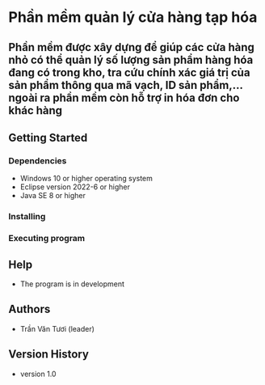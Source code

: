 # Phần mềm quản lý cửa hàng tạp hóa
## Phần mềm được xây dựng để giúp các cửa hàng nhỏ có thể quản lý số lượng sản phẩm hàng hóa đang có trong kho, tra cứu chính xác giá trị của sản phẩm thông qua mã vạch, ID sản phẩm,... ngoài ra phần mềm còn hỗ trợ in hóa đơn cho khác hàng
## Getting Started
### Dependencies
  - Windows 10 or higher operating system
  - Eclipse version 2022-6 or higher
  - Java SE 8 or higher
### Installing

### Executing program

## Help
  - The program is in development
## Authors
  - Trần Văn Tươi (leader)
## Version History
  - version 1.0
